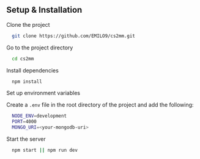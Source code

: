 ## Setup & Installation

Clone the project

```bash
  git clone https://github.com/EMILO9/cs2mm.git
```

Go to the project directory

```bash
  cd cs2mm
```

Install dependencies

```bash
  npm install
```

Set up environment variables

Create a `.env` file in the root directory of the project and add the following:

```bash
  NODE_ENV=development
  PORT=4000
  MONGO_URI=<your-mongodb-uri>
```

Start the server

```bash
  npm start || npm run dev
```
